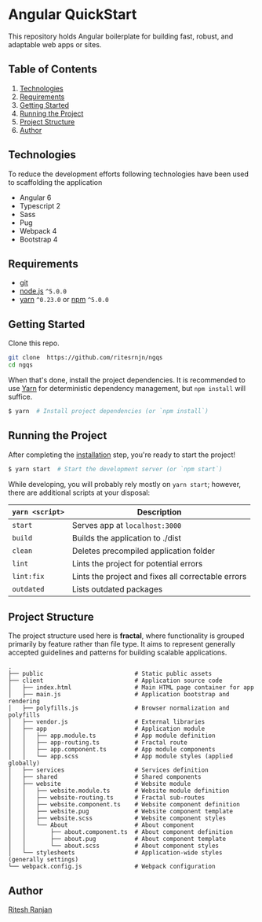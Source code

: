 # Angular QuickStart

This repository holds Angular boilerplate for building fast, robust, and adaptable web apps or sites.

## Table of Contents
1. [Technologies](#technologies)
1. [Requirements](#requirements)
1. [Getting Started](#getting-started)
1. [Running the Project](#running-the-project)
1. [Project Structure](#project-structure)
1. [Author](#author)


## Technologies

To reduce the development efforts following technologies have been used to scaffolding the application
* Angular 6
* Typescript 2
* Sass
* Pug
* Webpack 4
* Bootstrap 4

## Requirements

* [git](https://git-scm.com/)
* [node.js](https://nodejs.org/)  `^5.0.0`
* [yarn](https://yarnpkg.com/en/) `^0.23.0` or [npm](https://www.npmjs.com/) `^5.0.0`


## Getting Started

Clone this repo.
```bash
git clone  https://github.com/ritesrnjn/ngqs
cd ngqs
```
When that's done, install the project dependencies. It is recommended to use [Yarn](https://yarnpkg.com/) for deterministic dependency management, but `npm install` will suffice.

```bash
$ yarn  # Install project dependencies (or `npm install`)
```

## Running the Project

After completing the [installation](#installation) step, you're ready to start the project!

```bash
$ yarn start  # Start the development server (or `npm start`)
```

While developing, you will probably rely mostly on `yarn start`; however, there are additional scripts at your disposal:

|`yarn <script>`    |Description|
|-------------------|-----------|
|`start`            |Serves app at `localhost:3000`|
|`build`            |Builds the application to ./dist|
|`clean`            |Deletes precompiled application folder|
|`lint`             |Lints the project for potential errors|
|`lint:fix`         |Lints the project and fixes all correctable errors|
|`outdated`         |Lists outdated packages|

## Project Structure

The project structure used here is **fractal**, where functionality is grouped primarily by feature rather than file type. 
It aims to represent generally accepted guidelines and patterns for building scalable applications.

```
.
├── public                          # Static public assets
├── client                          # Application source code
│   ├── index.html                  # Main HTML page container for app
│   ├── main.js                     # Application bootstrap and rendering
│   ├── polyfills.js                # Browser normalization and polyfills
│   ├── vendor.js                   # External libraries
│   ├── app                         # Application module
│   │   ├── app.module.ts           # App module definition
│   │   ├── app-routing.ts          # Fractal route
│   │   ├── app.component.ts        # App module components
│   │   └── app.scss                # App module styles (applied globally)
│   ├── services                    # Services definition
│   ├── shared                      # Shared components
│   ├── website                     # Website module
│   │   ├── website.module.ts       # Website module definition
│   │   ├── website-routing.ts      # Fractal sub-routes
│   │   ├── website.component.ts    # Website component definition
│   │   ├── website.pug             # Website component template
│   │   ├── website.scss            # Website component styles
│   │   └── About                   # About component
│   │       ├── about.component.ts  # About component definition
│   │       ├── about.pug           # About component template
│   │       └── about.scss          # About component styles
│   └── stylesheets                 # Application-wide styles (generally settings)
└── webpack.config.js               # Webpack configuration
```

## Author
[Ritesh Ranjan](https://ritesrnjn.github.io)

